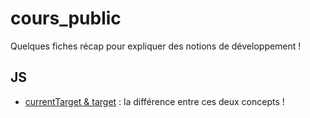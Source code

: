 # cours_public

Quelques fiches récap pour expliquer des notions de développement !

## JS

- [currentTarget & target]() : la différence entre ces deux concepts !